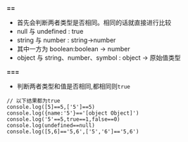 **==**

- 首先会判断两者类型是否相同。相同的话就直接进行比较
- null 与 undefined : true
- string 与 number : string->number
- 其中一方为 boolean:boolean -> number
- object 与 string、number、symbol : object -> 原始值类型

**===**

- 判断两者类型和值是否相同,都相同则`true`



```
// 以下结果都为true
console.log([5]==5,['5']==5)
console.log({name:'5'}=='[object Object]')
console.log('5'==5,true==1,false==0)
console.log(undefined==null)
console.log([5,6]=='5,6',['5','6']=='5,6')
```

